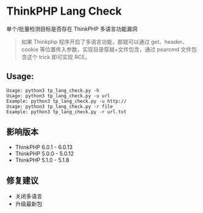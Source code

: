 # ThinkPHP Lang Check

单个/批量检测目标是否存在 ThinkPHP 多语言功能漏洞 

> 如果 Thinkphp 程序开启了多语言功能，那就可以通过 get、header、cookie 等位置传入参数，实现目录穿越+文件包含，通过 pearcmd 文件包含这个 trick 即可实现 RCE。

## Usage:

```
Usage: python3 tp_lang_check.py -h
Usage: python3 tp_lang_check.py -u url
Example: python3 tp_lang_check.py -u http://
Usage: python3 tp_lang_check.py -r file
Example: python3 tp_lang_check.py -r url.txt
```

## 影响版本

- ThinkPHP 6.0.1 -  6.0.13
- ThinkPHP 5.0.0 - 5.0.12
- ThinkPHP 5.1.0 - 5.1.8

## 修复建议

- 关闭多语言
- 升级最新包